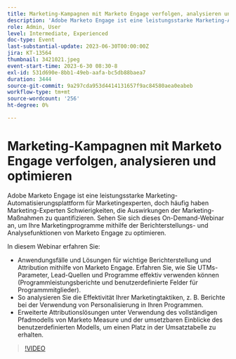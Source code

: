 ```yaml
---
title: Marketing-Kampagnen mit Marketo Engage verfolgen, analysieren und optimieren
description: 'Adobe Marketo Engage ist eine leistungsstarke Marketing-Automatisierungsplattform für Marketingexperten, doch häufig haben Marketing-Experten Schwierigkeiten, die Auswirkungen der Marketing-Maßnahmen zu quantifizieren. Sehen Sie sich dieses On-Demand-Webinar an, um Ihre Marketingprogramme mithilfe der Berichterstellungs- und Analysefunktionen von Marketo Engage zu optimieren. In diesem Webinar erfahren Sie:   Anwendungsfälle und Lösungen für wichtige Berichterstellung und Attribution mithilfe von Marketo Engage. Erfahren Sie, wie Sie UTMs-Parameter, Lead-Quellen und Programme effektiv verwenden können (Programmleistungsberichte und benutzerdefinierte Felder für Programmmitglieder).  So analysieren Sie die Effektivität Ihrer Marketingtaktiken, z. B. Berichte bei der Verwendung von Personalisierung in Ihren Programmen.   Erweiterte Attributionslösungen unter Verwendung des vollständigen Pfadmodells von Marketo Measure und der umsetzbaren Einblicke des benutzerdefinierten Modells, um einen Platz in der Umsatztabelle zu erhalten.'
role: Admin, User
level: Intermediate, Experienced
doc-type: Event
last-substantial-update: 2023-06-30T00:00:00Z
jira: KT-13564
thumbnail: 3421021.jpeg
event-start-time: 2023-6-30 08:30-8
exl-id: 531d690e-8bb1-49eb-aafa-bc5db88baea7
duration: 3444
source-git-commit: 9a297cda953d4414131657f9ac84580aea0eabeb
workflow-type: tm+mt
source-wordcount: '256'
ht-degree: 0%

---
```


# Marketing-Kampagnen mit Marketo Engage verfolgen, analysieren und optimieren

Adobe Marketo Engage ist eine leistungsstarke Marketing-Automatisierungsplattform für Marketingexperten, doch häufig haben Marketing-Experten Schwierigkeiten, die Auswirkungen der Marketing-Maßnahmen zu quantifizieren. Sehen Sie sich dieses On-Demand-Webinar an, um Ihre Marketingprogramme mithilfe der Berichterstellungs- und Analysefunktionen von Marketo Engage zu optimieren.

In diesem Webinar erfahren Sie:

* Anwendungsfälle und Lösungen für wichtige Berichterstellung und Attribution mithilfe von Marketo Engage. Erfahren Sie, wie Sie UTMs-Parameter, Lead-Quellen und Programme effektiv verwenden können (Programmleistungsberichte und benutzerdefinierte Felder für Programmmitglieder).
* So analysieren Sie die Effektivität Ihrer Marketingtaktiken, z. B. Berichte bei der Verwendung von Personalisierung in Ihren Programmen.
* Erweiterte Attributionslösungen unter Verwendung des vollständigen Pfadmodells von Marketo Measure und der umsetzbaren Einblicke des benutzerdefinierten Modells, um einen Platz in der Umsatztabelle zu erhalten.

>[!VIDEO](https://video.tv.adobe.com/v/3421021/?learn=on)
